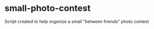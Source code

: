 small-photo-contest
===================

Script created to help organize a small "between friends" photo contest

